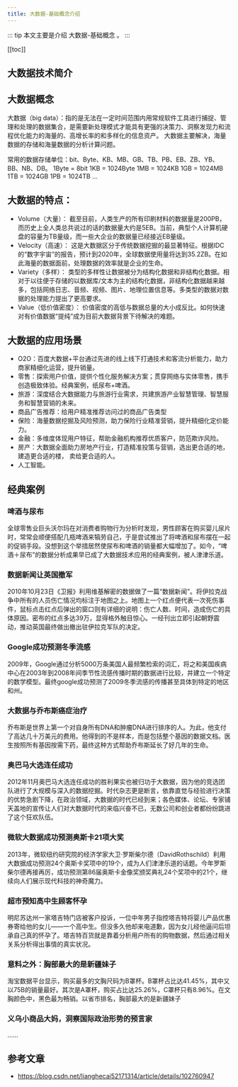 ```yaml
---
title: 大数据-基础概念介绍
---
```


::: tip
本文主要是介绍 大数据-基础概念 。
:::

[[toc]]


## 大数据技术简介

## 大数据概念

大数据（big data）：指的是无法在一定时间范围内用常规软件工具进行捕捉、管理和处理的数据集合，是需要新处理模式才能具有更强的决策力、洞察发现力和流程优化能力的海量的、高增长率的和多样化的信息资产。
大数据主要解决，海量数据的存储和海量数据的分析计算问题。

常用的数据存储单位：bit、Byte、KB、MB、GB、TB、PB、EB、ZB、YB、BB、NB、DB。
1Byte = 8bit
1KB = 1024Byte
1MB = 1024KB
1GB = 1024MB
1TB = 1024GB
1PB = 1024TB
…

## 大数据的特点：

- Volume（大量）：
  截至目前，人类生产的所有印刷材料的数据量是200PB，而历史上全人类总共说过的话的数据量大约是5EB。当前，典型个人计算机硬盘的容量为TB量级，而一些大企业的数据量已经接近EB量级。
- Velocity（高速）：
  这是大数据区分于传统数据挖掘的最显著特征。根据IDC的“数字宇宙”的报告，预计到2020年，全球数据使用量将达到35.2ZB。在如此海量的数据面前，处理数据的效率就是企业的生命。
- Variety（多样）：
  类型的多样性让数据被分为结构化数据和非结构化数据。相对于以往便于存储的以数据库/文本为主的结构化数据，非结构化数据越来越多，包括网络日志、音频、视频、图片、地理位置信息等。多类型的数据对数据的处理能力提出了更高要求。
- Value（低价值密度）：
  价值密度的高低与数据总量的大小成反比。如何快速对有价值数据“提纯”成为目前大数据背景下待解决的难题。

## 大数据的应用场景

- O2O：百度大数据+平台通过先进的线上线下打通技术和客流分析能力，助力商家精细化运营，提升销量。
- 零售：探索用户价值，提供个性化服务解决方案；贯穿网络与实体零售，携手创造极致体验。经典案例，纸尿布+啤酒。
- 旅游：深度结合大数据能力与旅游行业需求，共建旅游产业智慧管理、智慧服务和智慧营销的未来。
- 商品广告推荐：给用户精准推荐访问过的商品广告类型
- 保险：海量数据挖掘及风险预测，助力保险行业精准营销，提升精细化定价能力。
- 金融：多维度体现用户特征，帮助金融机构推荐优质客户，防范欺诈风险。
- 房产：大数据全面助力房地产行业，打造精准投策与营销，选出更合适的地，建造更合适的楼， 卖给更合适的人。
- 人工智能。

## 经典案例

### 啤酒与尿布

全球零售业巨头沃尔玛在对消费者购物行为分析时发现，男性顾客在购买婴儿尿片时，常常会顺便搭配几瓶啤酒来犒劳自己，于是尝试推出了将啤酒和尿布摆在一起的促销手段。没想到这个举措居然使尿布和啤酒的销量都大幅增加了。如今，“啤酒＋尿布”的数据分析成果早已成了大数据技术应用的经典案例，被人津津乐道。

### 数据新闻让英国撤军

2010年10月23日《卫报》利用维基解密的数据做了一篇“数据新闻”。将伊拉克战争中所有的人员伤亡情况均标注于地图之上。地图上一个红点便代表一次死伤事件，鼠标点击红点后弹出的窗口则有详细的说明：伤亡人数、时间，造成伤亡的具体原因。密布的红点多达39万，显得格外触目惊心。一经刊出立即引起朝野震动，推动英国最终做出撤出驻伊拉克军队的决定。

### Google成功预测冬季流感

2009年，Google通过分析5000万条美国人最频繁检索的词汇，将之和美国疾病中心在2003年到2008年间季节性流感传播时期的数据进行比较，并建立一个特定的数学模型。最终google成功预测了2009冬季流感的传播甚至具体到特定的地区和州。

### 大数据与乔布斯癌症治疗

乔布斯是世界上第一个对自身所有DNA和肿瘤DNA进行排序的人。为此，他支付了高达几十万美元的费用。他得到的不是样本，而是包括整个基因的数据文档。医生按照所有基因按需下药，最终这种方式帮助乔布斯延长了好几年的生命。

### 奥巴马大选连任成功

2012年11月奥巴马大选连任成功的胜利果实也被归功于大数据，因为他的竞选团队进行了大规模与深入的数据挖掘。时代杂志更是断言，依靠直觉与经验进行决策的优势急剧下降，在政治领域，大数据的时代已经到来；各色媒体、论坛、专家铺天盖地的宣传让人们对大数据时代的来临兴奋不已，无数公司和创业者都纷纷跳进了这个狂欢队伍。

### 微软大数据成功预测奥斯卡21项大奖

2013年，微软纽约研究院的经济学家大卫·罗斯柴尔德（DavidRothschild）利用大数据成功预测24个奥斯卡奖项中的19个，成为人们津津乐道的话题。今年罗斯柴尔德再接再厉，成功预测第86届奥斯卡金像奖颁奖典礼24个奖项中的21个，继续向人们展示现代科技的神奇魔力。

### 超市预知高中生顾客怀孕

明尼苏达州一家塔吉特门店被客户投诉，一位中年男子指控塔吉特将婴儿产品优惠券寄给他的女儿——一个高中生。但没多久他却来电道歉，因为女儿经他逼问后坦承自己真的怀孕了。塔吉特百货就是靠着分析用户所有的购物数据，然后通过相关关系分析得出事情的真实状况。

### 意料之外：胸部最大的是新疆妹子

淘宝数据平台显示，购买最多的文胸尺码为B罩杯。B罩杯占比达41.45%，其中又以75B的销量最好。其次是A罩杯，购买占比达25.26%，C罩杯只有8.96%。在文胸颜色中，黑色最为畅销。以省市排名，胸部最大的是新疆妹子

### 义乌小商品大妈，洞察国际政治形势的预言家

……

## 参考文章
* https://blog.csdn.net/lianghecai52171314/article/details/102760947